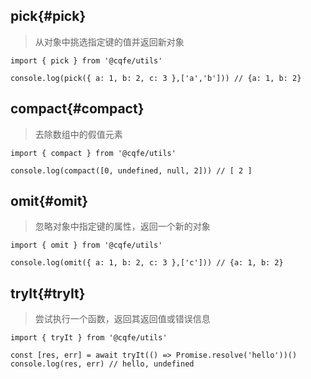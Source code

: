 ## pick{#pick}

> 从对象中挑选指定键的值并返回新对象

```js-vue
import { pick } from '@cqfe/utils'

console.log(pick({ a: 1, b: 2, c: 3 },['a','b'])) // {a: 1, b: 2}
```

## compact{#compact}

> 去除数组中的假值元素

```js-vue
import { compact } from '@cqfe/utils'

console.log(compact([0, undefined, null, 2])) // [ 2 ]
```

## omit{#omit}

> 忽略对象中指定键的属性，返回一个新的对象

```js-vue
import { omit } from '@cqfe/utils'

console.log(omit({ a: 1, b: 2, c: 3 },['c'])) // {a: 1, b: 2}
```

## tryIt{#tryIt}

> 尝试执行一个函数，返回其返回值或错误信息

```js-vue
import { tryIt } from '@cqfe/utils'

const [res, err] = await tryIt(() => Promise.resolve('hello'))()
console.log(res, err) // hello, undefined
```

